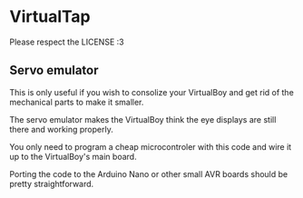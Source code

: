 # VirtualTap

Please respect the LICENSE :3

## Servo emulator

This is only useful if you wish to consolize your VirtualBoy and get rid of the mechanical parts to make it smaller.

The servo emulator makes the VirtualBoy think the eye displays are still there and working properly.

You only need to program a cheap microcontroler with this code and wire it up to the VirtualBoy's main board.

Porting the code to the Arduino Nano or other small AVR boards should be pretty straightforward.
